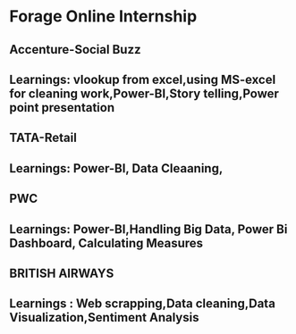 # Forage Online Internship
## Accenture-Social Buzz
## Learnings: vlookup from excel,using MS-excel for cleaning work,Power-BI,Story telling,Power point presentation
## TATA-Retail
## Learnings: Power-BI, Data Cleaaning,
## PWC
## Learnings: Power-BI,Handling Big Data, Power Bi Dashboard, Calculating Measures
## BRITISH AIRWAYS
## Learnings : Web scrapping,Data cleaning,Data Visualization,Sentiment Analysis

